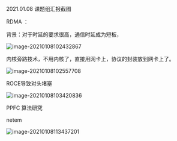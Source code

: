 2021.01.08 课题组汇报截图

RDMA ：

背景：对于时延的要求很高，通信时延成为短板，

![image-20210108102432867](https://littlefisher.oss-cn-beijing.aliyuncs.com/images/image-20210108102432867.png)

内核旁路技术，不用内核了，直接用网卡上，协议的封装放到网卡上了。

![image-20210108102557708](https://littlefisher.oss-cn-beijing.aliyuncs.com/images/image-20210108102557708.png)

ROCE导致对头堵塞

![image-20210108103420836](https://littlefisher.oss-cn-beijing.aliyuncs.com/images/image-20210108103420836.png)

PPFC 算法研究

netem

![image-20210108113437201](https://littlefisher.oss-cn-beijing.aliyuncs.com/images/image-20210108113437201.png)